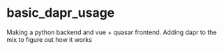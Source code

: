 # basic_dapr_usage
Making a python backend and vue + quasar frontend. Adding dapr to the mix to figure out how it works
